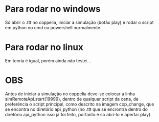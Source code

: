 # Para rodar no windows

Só abrir o .ttt no coppelia, iniciar a simulação (botão play) e rodar o script em python 
no cmd ou powershell normalmente.

# Para rodar no linux

Em teoria é igual, porém ainda não testei...

# OBS

Antes de iniciar a simulação no coppelia deve-se colocar a linha simRemoteApi.start(19999), dentro de qualquer 
script da cena, de preferência o script principal, como descrito na imagem cop_change, que se encontra no diretório 
api_python (no .ttt que se encrontra dentro do diretório api_python isso já foi feito, portanto é  só abri-lo e apertar 
play).
